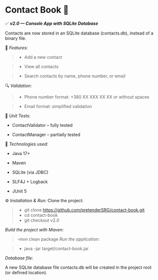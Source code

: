# Contact Book 📒

✅ ***v2.0 — Console App with SQLite Database***

Contacts are now stored in an SQLite database (contacts.db), instead of a binary file.

📌 *Features:*
> * Add a new contact

> * View all contacts

> * Search contacts by name, phone number, or email

🔍 *Validation:*
> * Phone number format: +380 XX XXX XX XX or without spaces

> * Email format: simplified validation

🧪 *Unit Tests:*

- ContactValidator – fully tested

- ContactManager – partially tested

🧰 *Technologies used:*
- Java 17+

- Maven

- SQLite (via JDBC)

- SLF4J + Logback

- JUnit 5

⚙️ *Installation & Run:*
Clone the project:


> - git clone https://github.com/pretenderSRG/contact-book.git
> - cd contact-book
> - git checkout v2.0

_Build the project with Maven:_


> -mvn clean package
_Run the application:_


> - java -jar target/contact-book.jar

_Database file:_

A new SQLite database file contacts.db will be created in the project root (or defined location).

